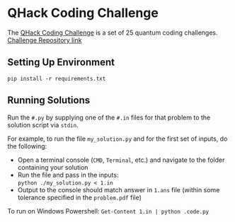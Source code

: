 # QHack Coding Challenge

The [QHack Coding Challenge](https://challenge.qhack.ai) is a set of 25 quantum coding challenges. [Challenge Repository link](https://github.com/XanaduAI/QHack/tree/master/Coding_Challenges) 



## Setting Up Environment<a name="setup" />


```console
pip install -r requirements.txt
```  

## Running Solutions<a name="testing" />

Run the `#.py` by supplying one of the `#.in` files for that problem to the solution script via `stdin`. 

For example, to run the file `my_solution.py` and for the first set of inputs, do the following:
 * Open a terminal console (`CMD`, `Terminal`, etc.) and navigate to the folder containing your solution
 * Run the file and pass in the inputs:  
`python ./my_solution.py < 1.in`
 * Output to the console should match answer in `1.ans` file (within some tolerance specified in the `problem.pdf` file)

To run on Windows Powershell: `Get-Content 1.in | python .code.py`

